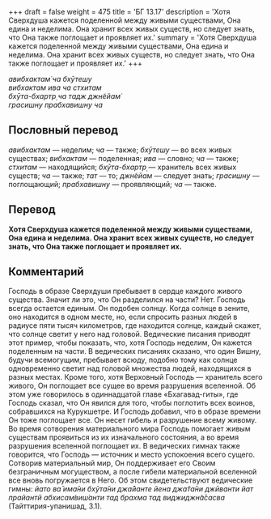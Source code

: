 +++
draft = false
weight = 475
title = 'БГ 13.17'
description = 'Хотя Сверхдуша кажется поделенной между живыми существами, Она едина и неделима. Она хранит всех живых существ, но следует знать, что Она также поглощает и проявляет их.'
summary = 'Хотя Сверхдуша кажется поделенной между живыми существами, Она едина и неделима. Она хранит всех живых существ, но следует знать, что Она также поглощает и проявляет их.'
+++

_авибхактам̇ ча бхӯтешу  
вибхактам ива ча стхитам  
бхӯта-бхартр̣ ча тадж джн̃ейам̇  
грасишн̣у прабхавишн̣у ча_

## Пословный перевод

_авибхактам_ — неделим; _ча_ — также; _бхӯтешу_ — во всех живых существах; _вибхактам_ — поделенная; _ива_ — словно; _ча_ — также; _стхитам_ — находящийся; _бхӯта_\-_бхартр̣_ — хранитель всех живых существ; _ча_ — также; _тат_ — то; _джн̃ейам_ — следует знать; _грасишн̣у_ — поглощающий; _прабхавишн̣у_ — проявляющий; _ча_ — также.

## Перевод

**Хотя Сверхдуша кажется поделенной между живыми существами, Она едина и неделима. Она хранит всех живых существ, но следует знать, что Она также поглощает и проявляет их.**

## Комментарий

Господь в образе Сверхдуши пребывает в сердце каждого живого существа. Значит ли это, что Он разделился на части? Нет. Господь всегда остается единым. Он подобен солнцу. Когда солнце в зените, оно находится в одном месте, но, если спросить разных людей в радиусе пяти тысяч километров, где находится солнце, каждый скажет, что солнце светит у него над головой. Ведические писания приводят этот пример, чтобы показать, что, хотя Господь неделим, Он кажется поделенным на части. В ведических писаниях сказано, что один Вишну, будучи всемогущим, пребывает всюду, подобно тому как солнце одновременно светит над головой множества людей, находящихся в разных местах. Кроме того, хотя Верховный Господь — хранитель всего живого, Он поглощает все сущее во время разрушения вселенной. Об этом уже говорилось в одиннадцатой главе «Бхагавад-гиты», где Господь сказал, что Он явился для того, чтобы поглотить всех воинов, собравшихся на Курукшетре. И Господь добавил, что в образе времени Он тоже поглощает все. Он несет гибель и разрушение всему живому. Во время сотворения материального мира Господь помогает живым существам проявиться из их изначального состояния, а во время разрушения вселенной поглощает их. В ведических гимнах также говорится, что Господь — источник и место успокоения всего сущего. Сотворив материальный мир, Он поддерживает его Своим безграничным могуществом, а после гибели материальной вселенной все вновь погружается в Него. Об этом свидетельствуют ведические гимны: _йато ва̄ има̄ни бхӯта̄ни джа̄йанте йена джа̄та̄ни джӣванти йат прайантй абхисам̇виш́анти тад брахма тад виджиджн̃а̄сасва_ (Тайттирия-упанишад, 3.1).

